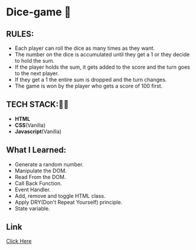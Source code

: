 # Dice-game 🎲
## RULES:
* Each player can roll the dice as many times as they want.
* The number on the dice is accumulated until they get a 1 or they decide to hold the sum.
* If the player holds the sum, it gets added to the score and the turn goes to the next player.
* If they get a 1 the entire sum is dropped and the turn changes.
* The game is won by the player who gets a score of 100 first.
## TECH STACK:👩‍💻
* **HTML**
* **CSS**(Vanilla)
* **Javascript**(Vanilla)
## What I Learned:
* Generate a random number.
* Manipulate the DOM.
* Read From the DOM.
* Call Back Function.
* Event Handler.
* Add, remove and toggle HTML class.
* Apply DRY(Don't Repeat Yourself) principle.
* State variable.
## Link
[Click Here](https://anjali-kukreti.github.io/Dice-game/)
